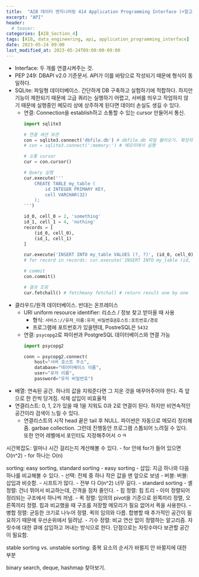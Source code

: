 ```yaml
---
title:  "AIB 데이터 엔지니어링 414 Application Programming Interface (+알고리즘)"
excerpt: "API"
header:
  # teaser:
categories: [AIB_Section_4]
tags: [AIB, data_engineering, api, application_programming_interface]
date: 2023-05-24 09:00
last_modified_at: 2023-05-24T09:00:00-09:00
---
```


- Interface: 두 개를 연결시켜주는 것.
- PEP 249: DBAPI v2.0 기준문서. API가 이를 바탕으로 작성되기 때문에 형식이 동일하다.
- SQLite: 파일형 데이터베이스. 간단하게 DB 구축하고 실험하기에 적합하다. 하지만 기능이 제한되기 때문에 고급 쿼리는 실행하기 어렵고, 서버를 띄우고 작업하지 않기 때문에 실행중인 메모리 상에 상주하게 된다면 데이터 손실도 생길 수 있다.
	- 연결: Connection을 establish하고 소통할 수 있는 cursor 만들어서 통신.
		```python
		import sqlite3
		
		# 연결 세션 보관
		con = sqlite3.connect('dbfile.db') # dbfile.db 파일 불러오기. 확장자 .sqlite3 등이 있다. 없으면 생성
		# con = sqlite3.connect(':memory:') # 메모리에서 실행
		
		# 소통 cursor
		cur = con.cursor()

		# Query 실행
		cur.execute('''
			CREATE TABLE my_table (
				id INTEGER PRIMARY KEY,
				cell VARCHAR(32)
			);
		''')

		id_0, cell_0 = 2, 'something'
		id_1, cell_1 = 4, 'nothing'
		records = [
			(id_0, cell_0),
			(id_1, cell_1)
		]

		cur.execute('INSERT INTO my_table VALUES (?, ?)', (id_0, cell_0))
		# for record in records: cur.execute('INSERT INTO my_table (id, cell) VALUES (?, ?);', record)

		# commit
		con.commit()

		# 결과 조회
		cur.fetchall() # fetchmany fetchall # return result one by one
		```
- 클라우드/원격 데이터베이스. 반대는 온프레미스
	- URI uniform resource identifier: 리소스 / 정보 찾고 받아올 때 사용
		- 형식: `서비스://유저_이름:유저_비밀번호@호스트:포트번호/경로`
		- 프로그램에 포트번호가 있을텐데, PostreSQL은 `5432`
	- 연결: `psycopg2`로 파이썬과 PostgreSQL 데이터베이스와 연결 가능
		```python
		import psycopg2

		conn = psycopg2.connect(
			host="서버 호스트 주소",
			database="데이터베이스 이름",
			user="유저 이름",
			password="유저 비밀번호")
		```
- 배열: 연속된 공간. 하나의 값을 지워준다면 그 지운 것을 매꾸어주어야 한다. 즉 앞으로 한 칸씩 당겨짐. 삭제 삽입이 비효율적
- 연결리스트: 0, 1, 2가 있을 때 1을 지워도 0과 2로 연결이 된다. 하지만 비연속적인 공간이라 검색이 느릴 수 있다.
	- 연결리스트의 시작 head 끝은 tail 후 NULL.
	파이썬은 자동으로 메모리 정리해줌. garbae collection. 그런데 진행동안 프로그램 스톱되어 느려질 수 있다.
	또한 언어 레벨에서 포인터도 지정해주어서 ㅇㅋ

시간복잡도: 얼마나 시간 걸리는지 계산해볼 수 있다.
	- for 안에 for가 들어 있으면 O(n^2)
	- for 하나는 O(n)

sorting: easy sorting, standard sorting
	- easy sorting
		- 삽입: 지금 하나와 다음 하나를 비교해볼 수 있다.
		- 선택: 전체 중 하나 작은 값을 맨 앞으로 보냄
		- 버블: 버블: 삽입과 비슷함.
		- 시프트가 많다.
		- 전부 다 O(n^2) 너무 길다.
	- standard sorting
		- 셸 정렬: 건너 뛰어서 비교하는데, 간격을 점차 줄인다.
		- 힙 정렬: 힙 트리 - 이미 정렬되어 정리되는 구조에서 하나씩 꺼냄.
		- 퀵 정렬: 임의의 pivot을 기준으로 왼쪽끼리 정렬, 오른쪽끼리 정렬. 힙과 비교했을 때 구조를 저장할 메모리가 필요 없어서 퀵을 사용한다.
		- 병합 정렬: 균등한 크기로 나누어 정렬. 퀵의 임의와 다름. 합병할 때 추가적인 공간이 필요하기 때문에 우선순위에서 밀려남.
		- 기수 정렬: 비교 연산 없이 정렬하는 알고리즘. 자릿수에 대한 큐에 삽입하고 꺼내는 방식으로 한다. 단점으로는 자릿수마다 보관할 공간이 필요함.

stable sorting vs. unstable sorting: 중복 요소의 순서가 바뀔지 안 바뀔지에 대한 부분

binary search, deque, hashmap 찾아보기.